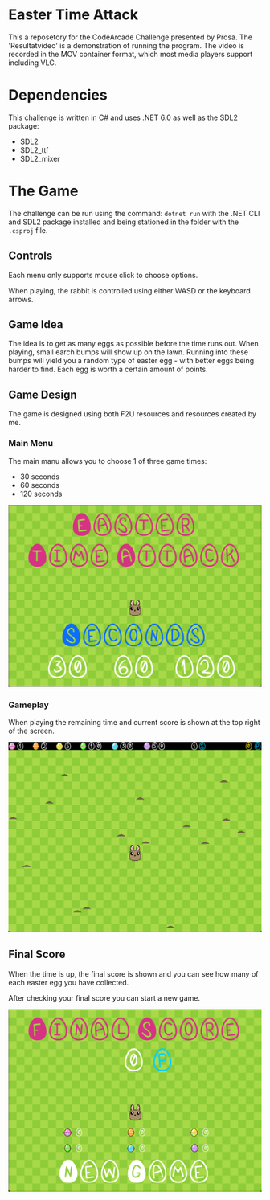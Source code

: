 # Easter Time Attack
This a reposetory for the CodeArcade Challenge presented by Prosa.
The 'Resultatvideo' is a demonstration of running the program. The video is recorded in the MOV container format, which most media players support including VLC.

# Dependencies
This challenge is written in C# and uses .NET 6.0 as well as the SDL2 package:
* SDL2
* SDL2_ttf
* SDL2_mixer

# The Game
The challenge can be run using the command: `dotnet run` with the .NET CLI and SDL2 package installed and being stationed in the folder with the `.csproj` file.

## Controls
Each menu only supports mouse click to choose options.

When playing, the rabbit is controlled using either WASD or the keyboard arrows.

## Game Idea
The idea is to get as many eggs as possible before the time runs out. When playing, small earch bumps will show up on the lawn. Running into these bumps will yield you a random type of easter egg - with better eggs being harder to find. Each egg is worth a certain amount of points.

## Game Design
The game is designed using both F2U resources and resources created by me. 

### Main Menu
The main manu allows you to choose 1 of three game times:
* 30 seconds
* 60 seconds
* 120 seconds

![MainMenu](images/MainMenu.png)

### Gameplay
When playing the remaining time and current score is shown at the top right of the screen.

![Gameplay](images/GamePlay.png)

## Final Score
When the time is up, the final score is shown and you can see how many of each easter egg you have collected.

After checking your final score you can start a new game.

![FinalScore](images/ScoreScreen.png)